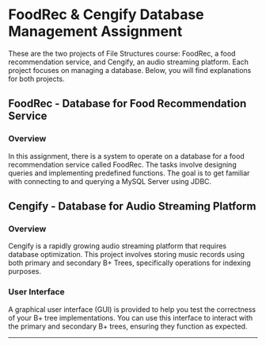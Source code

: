 # FoodRec & Cengify Database Management Assignment

These are the two projects of File Structures course: FoodRec, a food recommendation service, and Cengify, an audio streaming platform. Each project focuses on managing a database. Below, you will find explanations for both projects.

## FoodRec - Database for Food Recommendation Service

### Overview

In this assignment, there is a system to operate on a database for a food recommendation service called FoodRec. The tasks involve designing queries and implementing predefined functions. The goal is to get familiar with connecting to and querying a MySQL Server using JDBC.

## Cengify - Database for Audio Streaming Platform

### Overview

Cengify is a rapidly growing audio streaming platform that requires database optimization. This project involves storing music records using both primary and secondary B+ Trees, specifically operations for indexing purposes.

### User Interface

A graphical user interface (GUI) is provided to help you test the correctness of your B+ tree implementations. You can use this interface to interact with the primary and secondary B+ trees, ensuring they function as expected.

---


